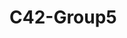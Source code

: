 # C42-Group5

<!--La plataforma ofrecerá una amplia gama de audífonos de marcas reconocidas como Beats, Sony, Bose, Skullcandy, entre otras. Los usuarios podrán filtrar productos según sus preferencias, eligiendo características como la marca, el modelo y el tipo de audífono.-->

<!--actualizado-->